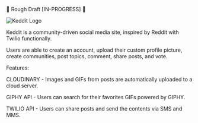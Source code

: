 :construction: Rough Draft [IN-PROGRESS] :construction:


![Keddit Logo](https://res.cloudinary.com/kumy/image/upload/v1560583111/keddit_press_logo_z7euhq.svg)

Keddit is a community-driven social media site, inspired by Reddit with Twilio functionally. 

Users are able to create an account, upload their custom profile picture, create communities, post topics, comment, share posts, and vote. 

Features:

CLOUDINARY - Images and GIFs from posts are automatically uploaded to a cloud server.

GIPHY API - Users can search for their favorites GIFs powered by GIPHY.

TWILIO API - Users can share posts and send the contents via SMS and MMS.
